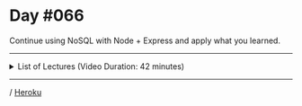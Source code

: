 # Day #066
Continue using NoSQL with Node + Express and apply what you learned.

---

<details>
    <summary>List of Lectures (Video Duration: 42 minutes)</summary>
    <ul>
        <li>Fetching & Displaying Documents</li>
        <li>Fetching a Single Document</li>
        <li>Transforming & Preparing Data</li>
        <li>Updating Documents</li>
        <li>Deleting Documents</li>
    </ul>
</details>

---

/ [Heroku](https://dyrits-blog.herokuapp.com/)